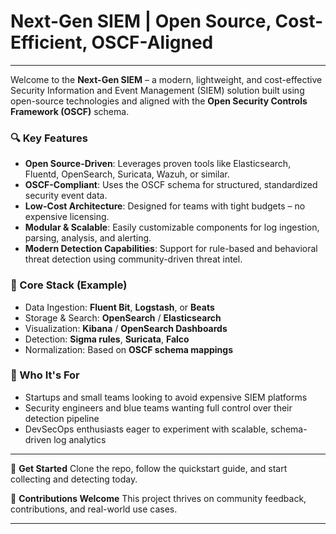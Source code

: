 # Next-Gen SIEM | Open Source, Cost-Efficient, OSCF-Aligned
---

Welcome to the **Next-Gen SIEM** – a modern, lightweight, and cost-effective Security Information and Event Management (SIEM) solution built using open-source technologies and aligned with the **Open Security Controls Framework (OSCF)** schema.

### 🔍 Key Features

* **Open Source-Driven**: Leverages proven tools like Elasticsearch, Fluentd, OpenSearch, Suricata, Wazuh, or similar.
* **OSCF-Compliant**: Uses the OSCF schema for structured, standardized security event data.
* **Low-Cost Architecture**: Designed for teams with tight budgets – no expensive licensing.
* **Modular & Scalable**: Easily customizable components for log ingestion, parsing, analysis, and alerting.
* **Modern Detection Capabilities**: Support for rule-based and behavioral threat detection using community-driven threat intel.

### 🧱 Core Stack (Example)

* Data Ingestion: **Fluent Bit**, **Logstash**, or **Beats**
* Storage & Search: **OpenSearch** / **Elasticsearch**
* Visualization: **Kibana** / **OpenSearch Dashboards**
* Detection: **Sigma rules**, **Suricata**, **Falco**
* Normalization: Based on **OSCF schema mappings**

### 🚀 Who It's For

* Startups and small teams looking to avoid expensive SIEM platforms
* Security engineers and blue teams wanting full control over their detection pipeline
* DevSecOps enthusiasts eager to experiment with scalable, schema-driven log analytics

---

🔗 **Get Started**
Clone the repo, follow the quickstart guide, and start collecting and detecting today.

💬 **Contributions Welcome**
This project thrives on community feedback, contributions, and real-world use cases.

---

